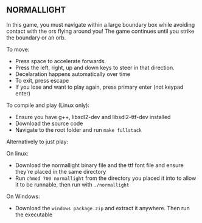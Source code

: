 ## NORMALLIGHT

In this game, you must navigate within a large boundary box while avoiding contact with the ors flying around you! The game continues until you strike the boundary or an orb.

To move:

 - Press space to accelerate forwards.
 - Press the left, right, up and down keys to steer in that direction.
 - Decelaration happens automatically over time
 - To exit, press escape
 - If you lose and want to play again, press primary enter (not keypad enter)

To compile and play (Linux only):
 - Ensure you have g++, libsdl2-dev and libsdl2-ttf-dev installed
 - Download the source code
 - Navigate to the root folder and run ```make fullstack```

Alternatively to just play:

On linux:
 - Download the normallight binary file and the ttf font file and ensure they're placed in the same directory
 - Run ```chmod 700 normallight``` from the directory you placed it into to allow it to be runnable, then run with ```./normallight```

On Windows:
 - Download the ```windows package.zip``` and extract it anywhere. Then run the executable
